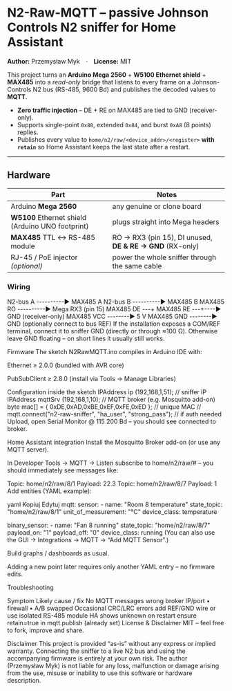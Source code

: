 # N2-Raw-MQTT – passive Johnson Controls N2 sniffer for Home Assistant

**Author:** Przemysław Myk · **License:** MIT

This project turns an **Arduino Mega 2560** + **W5100 Ethernet shield** + **MAX485** into a *read-only* bridge that listens to every frame on a Johnson-Controls N2 bus (RS-485, 9600 Bd) and publishes the decoded values to **MQTT**.

* **Zero traffic injection** – DE + RE on MAX485 are tied to GND (receiver-only).
* Supports single-point `0x80`, extended `0x84`, and burst `0xA8` (8 points) replies.
* Publishes every value to `home/n2/raw/<device_addr>/<register>` **with `retain`** so Home Assistant keeps the last state after a restart.

---

## Hardware

| Part                                              | Notes                                                          |
| ------------------------------------------------- | -------------------------------------------------------------- |
| Arduino **Mega 2560**                             | any genuine or clone board                                     |
| **W5100** Ethernet shield (Arduino UNO footprint) | plugs straight into Mega headers                               |
| **MAX485** TTL ↔ RS-485 module                    | RO → RX3 (pin 15), DI unused, **DE & RE → GND** (RX-only)      |
| RJ-45 / PoE injector *(optional)*                 | power the whole sniffer through the same cable                 |

### Wiring


N2-bus A  ----------► MAX485 A
N2-bus B  ----------► MAX485 B
MAX485 RO ----------► Mega RX3 (pin 15)
MAX485 DE ---+
MAX485 RE ---+----► GND   (receiver-only)
MAX485 VCC --------► 5 V
MAX485 GND --------► GND  (optionally connect to bus REF)
If the installation exposes a COM/REF terminal, connect it to sniffer GND (directly or through ≈100 Ω). Otherwise leave GND floating – on short lines it usually still works.

Firmware
The sketch N2RawMQTT.ino compiles in Arduino IDE with:

Ethernet ≥ 2.0.0 (bundled with AVR core)

PubSubClient ≥ 2.8.0 (install via Tools → Manage Libraries)

Configuration inside the sketch
IPAddress ip      (192,168,1,51);   // sniffer IP
IPAddress mqttSrv (192,168,1,10);   // MQTT broker (e.g. Mosquitto add-on)
byte mac[] = { 0xDE,0xAD,0xBE,0xEF,0xFE,0xED }; // unique MAC
// mqtt.connect("n2-raw-sniffer", "ha_user", "strong_pass"); // if auth needed
Upload, open Serial Monitor @ 115 200 Bd – you should see connected to broker.

Home Assistant integration
Install the Mosquitto Broker add-on (or use any MQTT server).

In Developer Tools → MQTT → Listen subscribe to home/n2/raw/# – you should immediately see messages like:


Topic: home/n2/raw/8/1   Payload: 22.3
Topic: home/n2/raw/8/7   Payload: 1
Add entities (YAML example):

yaml
Kopiuj
Edytuj
mqtt:
  sensor:
    - name: "Room 8 temperature"
      state_topic: "home/n2/raw/8/1"
      unit_of_measurement: "°C"
      device_class: temperature

  binary_sensor:
    - name: "Fan 8 running"
      state_topic: "home/n2/raw/8/7"
      payload_on: "1"
      payload_off: "0"
      device_class: running
(You can also use the GUI → Integrations → MQTT → “Add MQTT Sensor”.)

Build graphs / dashboards as usual.

Adding a new point later requires only another YAML entry – no firmware edits.

Troubleshooting

Symptom	Likely cause / fix
No MQTT messages	wrong broker IP/port • firewall • A/B swapped
Occasional CRC/LRC errors	add REF/GND wire or use isolated RS-485 module
HA shows unknown on restart	ensure retain=true in mqtt.publish (already set)
License & Disclaimer
MIT – feel free to fork, improve and share.

Disclaimer
This project is provided “as-is” without any express or implied warranty.
Connecting the sniffer to a live N2 bus and using the accompanying firmware is entirely at your own risk.
The author (Przemysław Myk) is not liable for any loss, malfunction or damage arising from the use, misuse or inability to use this software or hardware description.
